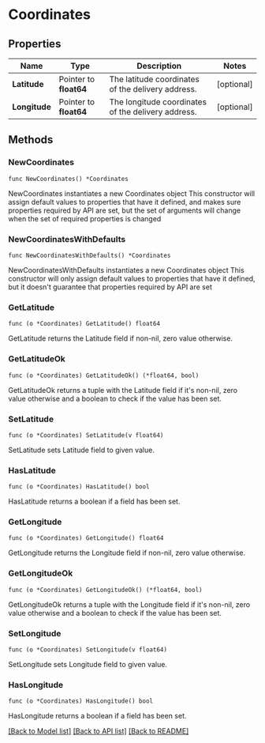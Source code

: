 # Coordinates

## Properties

Name | Type | Description | Notes
------------ | ------------- | ------------- | -------------
**Latitude** | Pointer to **float64** | The latitude coordinates of the delivery address. | [optional] 
**Longitude** | Pointer to **float64** | The longitude coordinates of the delivery address. | [optional] 

## Methods

### NewCoordinates

`func NewCoordinates() *Coordinates`

NewCoordinates instantiates a new Coordinates object
This constructor will assign default values to properties that have it defined,
and makes sure properties required by API are set, but the set of arguments
will change when the set of required properties is changed

### NewCoordinatesWithDefaults

`func NewCoordinatesWithDefaults() *Coordinates`

NewCoordinatesWithDefaults instantiates a new Coordinates object
This constructor will only assign default values to properties that have it defined,
but it doesn't guarantee that properties required by API are set

### GetLatitude

`func (o *Coordinates) GetLatitude() float64`

GetLatitude returns the Latitude field if non-nil, zero value otherwise.

### GetLatitudeOk

`func (o *Coordinates) GetLatitudeOk() (*float64, bool)`

GetLatitudeOk returns a tuple with the Latitude field if it's non-nil, zero value otherwise
and a boolean to check if the value has been set.

### SetLatitude

`func (o *Coordinates) SetLatitude(v float64)`

SetLatitude sets Latitude field to given value.

### HasLatitude

`func (o *Coordinates) HasLatitude() bool`

HasLatitude returns a boolean if a field has been set.

### GetLongitude

`func (o *Coordinates) GetLongitude() float64`

GetLongitude returns the Longitude field if non-nil, zero value otherwise.

### GetLongitudeOk

`func (o *Coordinates) GetLongitudeOk() (*float64, bool)`

GetLongitudeOk returns a tuple with the Longitude field if it's non-nil, zero value otherwise
and a boolean to check if the value has been set.

### SetLongitude

`func (o *Coordinates) SetLongitude(v float64)`

SetLongitude sets Longitude field to given value.

### HasLongitude

`func (o *Coordinates) HasLongitude() bool`

HasLongitude returns a boolean if a field has been set.


[[Back to Model list]](../README.md#documentation-for-models) [[Back to API list]](../README.md#documentation-for-api-endpoints) [[Back to README]](../README.md)


